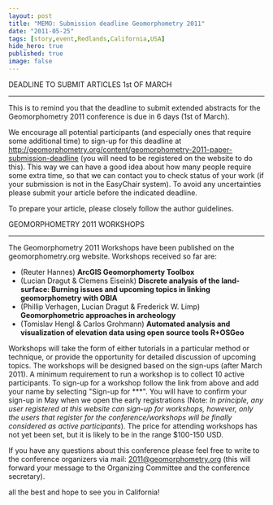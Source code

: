 ```yaml
---
layout: post
title: "MEMO: Submission deadline Geomorphometry 2011"
date: "2011-05-25"
tags: [story,event,Redlands,California,USA]
hide_hero: true
published: true
image: false
---
```


DEADLINE TO SUBMIT ARTICLES 1st OF MARCH

* * *

This is to remind you that the deadline to submit extended abstracts for the Geomorphometry 2011 conference is due in 6 days (1st of March).

We encourage all potential participants (and especially ones that require some additional time) to sign-up for this deadline at http://geomorphometry.org/content/geomorphometry-2011-paper-submission-deadline (you will need to be registered on the website to do this). This way we can have a good idea about how many people require some extra time, so that we can contact you to check status of your work (if your submission is not in the EasyChair system). To avoid any uncertainties please submit your article before the indicated deadline.

To prepare your article, please closely follow the author guidelines.

GEOMORPHOMETRY 2011 WORKSHOPS

* * *

The Geomorphometry 2011 Workshops have been published on the geomorphometry.org website. Workshops received so far are:

- (Reuter Hannes) **ArcGIS Geomorphomerty Toolbox**
- (Lucian Dragut & Clemens Eiseink) **Discrete analysis of the land-surface: Burning issues and upcoming topics in linking geomorphometry with OBIA**
- (Phillip Verhagen, Lucian Dragut & Frederick W. Limp) **Geomorphometric approaches in archeology**
- (Tomislav Hengl & Carlos Grohmann) **Automated analysis and visualization of elevation data using open source tools R+OSGeo**

Workshops will take the form of either tutorials in a particular method or technique, or provide the opportunity for detailed discussion of upcoming topics. The workshops will be designed based on the sign-ups (after March 2011). A minimum requirement to run a workshop is to collect 10 active participants. To sign-up for a workshop follow the link from above and add your name by selecting "Sign-up for \*\*\*". You will have to confirm your sign-up in May when we open the early registrations (Note: _In principle, any user registered at this website can sign-up for workshops, however, only the users that register for the conference/workshops will be finally considered as active participants_). The price for attending workshops has not yet been set, but it is likely to be in the range $100-150 USD.

If you have any questions about this conference please feel free to write to the conference organizers via mail: [2011@geomorphometry.org](mailto:2011@geomorphometry.org) (this will forward your message to the Organizing Committee and the conference secretary).

all the best and hope to see you in California!
